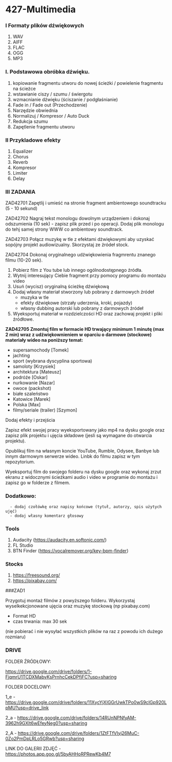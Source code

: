 # 427-Multimedia

### I Formaty plików dźwiękowych

1. WAV
2. AIFF
3. FLAC
4. OGG
5. MP3

### I. Podstawowa obróbka dźwięku.

1. kopiowanie fragmentu utworu do nowej ścieżki / powielenie fragmentu na ścieżce
2. wstawianie ciszy / szumu / świergotu
3. wzmacnianie dźwięku (ściszanie / podgłaśnianie)
4. Fade in / Fade out (Przechodzenie)
5. Narzędzie obwiednia
6. Normalizuj / Kompresor / Auto Duck
7. Redukcja szumu
8. Zapętlenie fragmentu utworu

### II Przykladowe efekty

1. Equalizer
2. Chorus
3. Reverb
4. Kompresor
5. Limiter
6. Delay


### III ZADANIA

ZAD42701
Zapętlij i umieść na stronie fragment ambientowego soundtracku (5 - 10 sekund)

ZAD42702
Nagraj tekst monologu dowolnym urządzeniem i dokonaj odszumienia (10 sek) - zapisz plik przed i po operacji. Dodaj plik monologu do tehj samej strony WWW co ambientowy soundtrack.

ZAD42703
Połącz muzykę w tle z efektami dżwiękowymi aby uzyskać sopójny projekt audiowizualny. Skorzystaj ze źródeł stock.

ZAD42704
Dokonaj oryginalnego udźwiękowienia fragmrentu znanego filmu (10-20 sek). 
1. Pobierz film z You tube lub innego ogólnodostępnego źródła.
2. Wytnij interesujący Ciebie fragment przy pomocy programu do montażu video
3. Usuń (wycisz) oryginalną ścieżkę dźwiękową
4. Dodaj własny materiał stworzony lub pobrany z darmowych źródeł
   - muzyka w tle
   - efekty dźwiękowe (strzały uderzenia, kroki, pojazdy)
   - własny dubbing autorski lub pobrany z darmowych źródeł
5. Wyeksportuj materiał w rozdzielczości HD oraz zachowaj projekt i pliki źródłowe.

<b>ZAD42705
Zmontuj film w formacie HD trwający minimum 1 minutę (max 2 min) wraz z udźwiękownieniem w oparciu o darmowe (stockowe) materiały wideo na poniższy temat:</b>
   - supersamochody [Tomek]
   - jachting
   - sport (wybrana dyscyplina sportowa)
   - samoloty [Krzysiek]
   - architektura [Mateusz]
   - podróźe [Oskar]
   - nurkowanie [Nazar]
   - owoce (packshot)
   - białe szaleństwo 
   - Katowice [Marek]
   - Polska [Max]
   - filmy/seriale (trailer) [Szymon]
     
Dodaj efekty i przejścia

Zapisz efekt swojej pracy wyeksportowany jako mp4 na dysku google oraz zapisz plik projektu i ujęcia składowe (jesli są wymagane do otwarcia projektu).

Opublikuj film na własnym koncie YouTube, Rumble, Odysee, Banbye lub innym darmowym serwerze wideo. Linbk do filmu zapisz w tym repozytorium.

Wyeksportuj film do swojego folderu na dysku google oraz wykonaj zrzut ekranu z widocznymi ścieżkami audio i video w programie do montażu i zapisz go w folderze z filmem.

### Dodatkowo:
      - dodaj czołówkę oraz napisy końcowe (tytuł, autorzy, spis użytych ujęć)
      - dodaj własny komentarz głosowy

### Tools
1. Audacity (https://audacity.en.softonic.com/)
2. FL Studio
3. BTN Finder (https://vocalremover.org/key-bpm-finder)

### Stocks
1. https://freesound.org/
2. https://pixabay.com/


###ZAD1

Przygotuj montaż filmów z powyższego folderu. Wykorzystaj wyselkekcjonowane ujęcia oraz muzykę stockową (np pixabay.com)

- Format HD
- czas trwania: max 30 sek

(nie pobierać i nie wysyłać wszystkich plików na raz z powodu ich dużego rozmiaru)

### DRIVE

FOLDER ŹRÓDŁOWY:

https://drive.google.com/drive/folders/1-FjqmrU1TCDXMabvKsPrnhcCekDPfjFC?usp=sharing

FOLDER DOCELOWY:

1_e - https://drive.google.com/drive/folders/11XycYjXIGGrUwkTPo0wS9cIGp920LpMU?usp=drive_link

2_a - https://drive.google.com/drive/folders/14RUnNPNfyAM-3962h9GXlt6wEfeyNeg0?usp=sharing

2_A - https://drive.google.com/drive/folders/1ZtFTfVIyj26MuC-0Zo2PmDpLRLo5GRwb?usp=sharing




LINK DO GALERII ZDJĘĆ - https://photos.app.goo.gl/5byAHHoRPRewKb4M7
